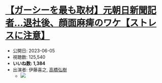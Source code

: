 # [【ガーシーを最も取材】元朝日新聞記者…退社後、顔面麻痺のワケ【ストレスに注意】](https://www.youtube.com/watch?v=JVvpEScwF1g)
-   公開日: 2023-06-05
-   視聴数: 125,540
-   **いいね数: 1,384**
-   出演者: 伊藤喜之, [高橋弘樹](/rehacq_fan/people/高橋弘樹 "wikilink")
    - [![](https://img.youtube.com/vi/JVvpEScwF1g/hqdefault.jpg)](https://www.youtube.com/watch?v=JVvpEScwF1g)
